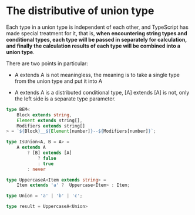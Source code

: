 <!--
 * @Author: Ada J
 * @Date: 2023-01-09 15:27:43
 * @LastEditTime: 2023-01-09 15:37:52
 * @Description: 
-->
# The distributive of union type

Each type in a union type is independent of each other, and TypeScript has made special treatment for it, that is, **when encountering string types and conditional types, each type will be passed in separately for calculation, and finally the calculation results of each type will be combined into a union type**.

There are two points in particular:

* A extends A is not meaningless, the meaning is to take a single type from the union type and put it into A

* A extends A is a distributed conditional type, [A] extends [A] is not, only the left side is a separate type parameter.



```ts
type BEM<
    Block extends string,
    Element extends string[],
    Modifiers extends string[]
> = `${Block}__${Element[number]}--${Modifiers[number]}`;
```

```ts
type IsUnion<A, B = A> =
    A extends A
        ? [B] extends [A]
            ? false
            : true
        : never
```

```ts
type UppercaseA<Item extends string> = 
    Item extends 'a' ?  Uppercase<Item> : Item;

type Union = 'a' | 'b' | 'c';

type result = UppercaseA<Union>
```
